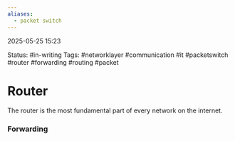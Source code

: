 ```yaml
---
aliases:
  - packet switch
---
```

2025-05-25 15:23

Status: #in-writing 
Tags: #networklayer #communication #it #packetswitch #router #forwarding #routing #packet

# Router
The router is the most fundamental part of every network on the internet. 


### Forwarding
